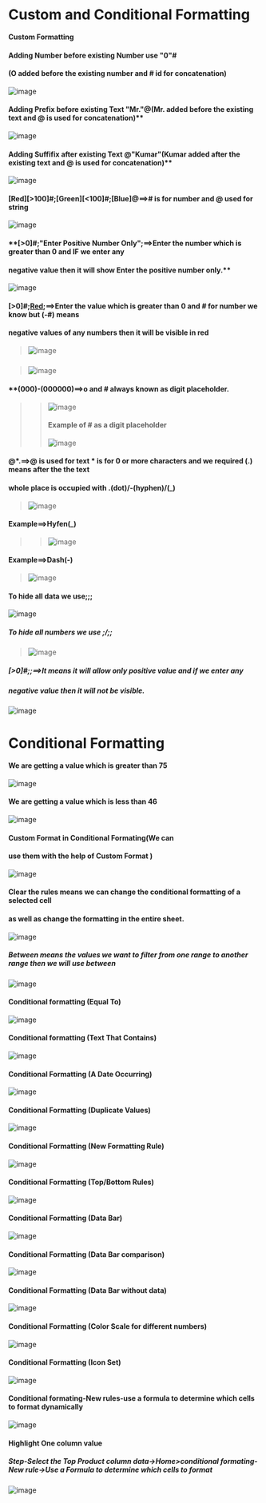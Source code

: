 # Custom and Conditional Formatting
**Custom Formatting**
#### Adding Number before existing Number use "0"#
#### (O added before the existing number and # id for concatenation)
![image](https://github.com/Peacock333/Excel/assets/142161753/dea5f81a-bd41-4c3c-90a1-e412a70c84b2)
#### Adding Prefix before existing Text "Mr."@(Mr. added before the existing text and @ is used for concatenation)** 
![image](https://github.com/Peacock333/Excel/assets/142161753/24d360fe-c958-4e2d-89f7-7913a5117e40)
#### Adding Suffifix after existing Text @"Kumar"(Kumar added after the existing text and @ is used for concatenation)** 
![image](https://github.com/Peacock333/Excel/assets/142161753/7d114d48-199d-473c-8ebb-7a863f830f8e)
#### [Red][>100]#;[Green][<100]#;[Blue]@==># is for number and @ used for string
![image](https://github.com/Peacock333/Excel/assets/142161753/22e966fd-6f07-470e-a1ac-aa77231dcc3f)
#### **[>0]#;"Enter Positive Number Only";==>Enter the number which is greater than 0 and IF we enter any
#### negative value then it will show Enter the positive number only.**
![image](https://github.com/Peacock333/Excel/assets/142161753/b6a5719d-40df-435e-af7d-c2e861834cf4)
#### [>0]#;[Red](-#);==>Enter the value which is greater than 0 and # for number we know but (-#) means
#### negative values of any numbers then it will be visible in red
>![image](https://github.com/Peacock333/Excel/assets/142161753/123d6e98-4279-4ccd-a40b-88f287620c4d)
#####
>![image](https://github.com/Peacock333/Excel/assets/142161753/2134932d-a60c-421b-abfd-0633bf62dceb)
#### **(000)-(000000)==>o and # always known as digit placeholder.
>>![image](https://github.com/Peacock333/Excel/assets/142161753/fb0680f9-86b9-4ef6-a19b-cf79ac119f10)
>>#### Example of # as a digit placeholder
>>![image](https://github.com/Peacock333/Excel/assets/142161753/cbb76ad9-b513-4a1f-895c-13d04329c3f2)
#### @*.==>@ is used for text * is for 0 or more characters and we required (.) means after the the text
#### whole place is occupied with .(dot)/-(hyphen)/(_)
>![image](https://github.com/Peacock333/Excel/assets/142161753/bdb0bf4a-d63f-4bc9-a862-d69f52720d2b)
#### **Example==>Hyfen(_)**
>>![image](https://github.com/Peacock333/Excel/assets/142161753/105e25a8-cd31-49a9-a640-d5712b350543)
#### **Example==>Dash(-)**
>![image](https://github.com/Peacock333/Excel/assets/142161753/99b566c2-6ffb-4a95-a11d-bd2de0c0c69e)
#### **To hide all data we use;;;**
![image](https://github.com/Peacock333/Excel/assets/142161753/d6e98a11-f66b-4b7d-b2a5-62316ff5e764)
##### To hide all numbers we use  ;/;;
>![image](https://github.com/Peacock333/Excel/assets/142161753/77acb17e-3be0-40d4-8077-b65a20466ac7)
##### [>0]#;;==>It means it will allow only positive value and if we enter any 
##### negative value then it will not be visible.
![image](https://github.com/Peacock333/Excel/assets/142161753/b2e5bb65-5ea7-4abb-af1d-aba8d2de2108)
# Conditional Formatting
#### We are getting a value which is greater than 75 
![image](https://github.com/Peacock333/Excel/assets/142161753/068ac689-e79a-47a0-b8da-47ee7e2a0827)
#### We are getting a value which is less than 46
![image](https://github.com/Peacock333/Excel/assets/142161753/9ba25704-7022-48a2-9970-a4c6e9e87c9a)
#### Custom Format in Conditional Formating(We can 
#### use them with the help of Custom Format )
![image](https://github.com/Peacock333/Excel/assets/142161753/f542e49c-c325-4e10-8dda-bc8e41fc4963)
#### Clear the rules means we can change the conditional formatting of a selected cell 
####  as well as change the formatting in the entire sheet.
![image](https://github.com/Peacock333/Excel/assets/142161753/db838ee3-e48c-44b4-ab1d-9e11fc400258)
##### Between means the values we want to filter from one range to another range then we will use between 
![image](https://github.com/Peacock333/Excel/assets/142161753/81d161b3-e3fb-4345-87a9-c3120493ad32)
#### Conditional formatting (Equal To)
![image](https://github.com/Peacock333/Excel/assets/142161753/0c865845-2163-4b46-be45-8105402f2e2b)
#### Conditional formatting (Text That Contains)
![image](https://github.com/Peacock333/Excel/assets/142161753/4796c8f7-d524-41be-a2ba-eda5eb83c185)
#### Conditional Formatting (A Date Occurring)
![image](https://github.com/Peacock333/Excel/assets/142161753/231508de-0f66-43d9-976f-c760f832543f)
#### Conditional Formatting (Duplicate Values)
![image](https://github.com/Peacock333/Excel/assets/142161753/39421a89-6ea3-4d56-965a-3129e83b4239)
#### Conditional Formatting (New Formatting Rule)
![image](https://github.com/Peacock333/Excel/assets/142161753/a33ccb5c-5af4-405b-b9de-735b109d7b6a)
#### Conditional Formatting (Top/Bottom Rules)
![image](https://github.com/Peacock333/Excel/assets/142161753/87643b5e-2c94-4284-8941-876ac5835dfb)
#### Conditional Formatting (Data Bar)
![image](https://github.com/Peacock333/Excel/assets/142161753/d6eca274-1031-4d80-85f2-4182acd1aa27)
#### Conditional Formatting (Data Bar comparison)
![image](https://github.com/Peacock333/Excel/assets/142161753/bedc42f0-c380-4d7b-b419-52eb2e5da9b9)
#### Conditional Formatting (Data Bar without data)
![image](https://github.com/Peacock333/Excel/assets/142161753/ff5c773b-fda8-40cb-a435-15b44907f43f)
#### Conditional Formatting (Color Scale for different numbers)
![image](https://github.com/Peacock333/Excel/assets/142161753/fbee8736-3f22-4037-bdc2-f471c92d3f29)
#### Conditional Formatting (Icon Set)
![image](https://github.com/Peacock333/Excel/assets/142161753/80dafbe9-88d1-4c3d-8db9-67368cf41941)
#### Conditional formating-New rules-use a formula to determine which cells to format dynamically
![image](https://github.com/Peacock333/Excel/assets/142161753/bbae8678-fdbf-4f4b-ab9a-a201fc0bc9ce)
#### Highlight One column value
##### Step-Select the Top Product column data->Home>conditional formating-New rule->Use a Formula to determine which cells to format
![image](https://github.com/Peacock333/Excel/assets/142161753/f22726ae-9a32-4996-b9f5-3a97300004bb)














